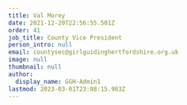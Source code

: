 ```yaml
---
title: Val Morey
date: 2021-12-20T22:56:55.501Z
order: 41
job_title: County Vice President
person_intro: null
email: countysec@girlguidinghertfordshire.org.uk
image: null
thumbnail: null
author:
  display_name: GGH-Admin1
lastmod: 2023-03-01T23:08:15.983Z
---
```

